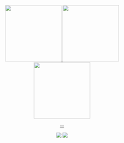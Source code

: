 
<div align="center">

<div>
  <a href="https://github.com/BrunoFilippini">
  <img height="180em" src="https://github-readme-stats.vercel.app/api?username=BrunoFilippini&theme=midnight-purple&show_icons=true&hide_border=true&include_all_commits=true&count_private=true"/>
  <img height="180em" src="https://github-readme-stats.vercel.app/api/top-langs/?username=BrunoFilippini&theme=midnight-purple&show_icons=true&hide_border=true&layout=compact"/>
  <img height="180em" src="https://github-readme-streak-stats.herokuapp.com/?user=BrunoFilippini&theme=midnight-purple&hide_border=true"/>
</div>


  --
  
  <a href = "mailto:bruno.filippini@alicerceedu.com.br"><img src="https://img.shields.io/badge/-Gmail-%23333?style=for-the-badge&logo=gmail&logoColor=white" target="_blank"></a>
  <a href="https://www.linkedin.com/in/bruno-filippini/" target="_blank"><img src="https://img.shields.io/badge/-LinkedIn-%230077B5?style=for-the-badge&logo=linkedin&logoColor=white" target="_blank"></a>
  
</div>

